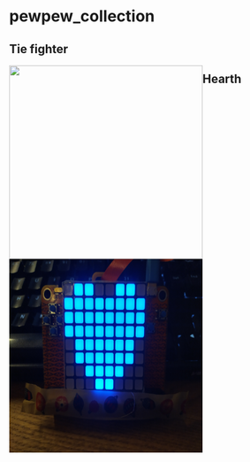 # pewpew_collection


## Tie fighter
<img align="left" width="350" height="350" src="src/tie_fighter.mp4"/>


 ## Hearth
 
<img align="left" width="350" height="350" src="src/hearth.jpg"/>
